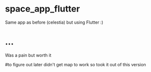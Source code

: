 # space_app_flutter

Same app as before (celestia) but using Flutter :)

# ...

Was a pain but worth it

#to figure out later
didn't get map to work so took it out of this version
